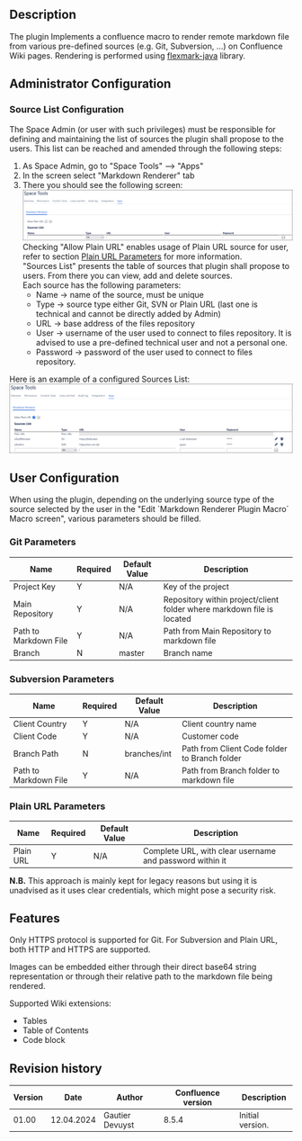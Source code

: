 ## Description
The plugin Implements a confluence macro to render remote markdown file from various pre-defined sources (e.g. Git, Subversion, ...) on Confluence Wiki pages. 
Rendering is performed using [flexmark-java](https://github.com/vsch/flexmark-java) library.

## Administrator Configuration
### Source List Configuration
The Space Admin (or user with such privileges) must be responsible for defining and maintaining the list of sources the plugin shall propose to the users.
This list can be reached and amended through the following steps:
1. As Space Admin, go to "Space Tools" --> "Apps"
2. In the screen select "Markdown Renderer" tab
3. There you should see the following screen:
![initialAdminScreen](src/main/resources/images/initialAdminScreen.png)<br/>
Checking "Allow Plain URL" enables usage of Plain URL source for user, refer to section [Plain URL Parameters](#1) for more information.<br/>
"Sources List" presents the table of sources that plugin shall propose to users. From there you can view, add and delete sources.
<br/> Each source has the following parameters:
   * Name -> name of the source, must be unique
   * Type -> source type either Git, SVN or Plain URL (last one is technical and cannot be directly added by Admin)
   * URL -> base address of the files repository
   * User -> username of the user used to connect to files repository. It is advised to use a pre-defined technical user and not a personal one.
   * Password -> password of the user used to connect to files repository.

Here is an example of a configured Sources List:
![filledAdminScreen](src/main/resources/images/filledAdminScreen.png)

## User Configuration
When using the plugin, depending on the underlying source type of the source selected by the user in the "Edit ´Markdown Renderer Plugin Macro´ Macro screen", various parameters should be filled.

### Git Parameters
| Name                  | Required | Default Value | Description                                                            |
|-----------------------|----------|---------------|------------------------------------------------------------------------|
| Project Key           | Y        | N/A           | Key of the project                                                     |
| Main Repository       | Y        | N/A           | Repository within project/client folder where markdown file is located |
| Path to Markdown File | Y        | N/A           | Path from Main Repository to markdown file                             |
| Branch                | N        | master        | Branch name                                                            |

### Subversion Parameters
| Name                  | Required | Default Value | Description                                   |
|-----------------------|----------|---------------|-----------------------------------------------|
| Client Country        | Y        | N/A           | Client country name                           |
| Client Code           | Y        | N/A           | Customer code                                 |
| Branch Path           | N        | branches/int  | Path from Client Code folder to Branch folder |
| Path to Markdown File | Y        | N/A           | Path from Branch folder to markdown file      |

### <span id="1"> Plain URL Parameters
| Name             | Required | Default Value | Description                                                |
|------------------|----------|---------------|------------------------------------------------------------|
| Plain URL        | Y        | N/A           | Complete URL, with clear username and password within it   |

**N.B.** This approach is mainly kept for legacy reasons but using it is unadvised as it uses clear credentials, which might pose a security risk.

## Features

Only HTTPS protocol is supported for Git. For Subversion and Plain URL, both HTTP and HTTPS are supported.

Images can be embedded either through their direct base64 string representation or through their relative path to the markdown file being rendered.

Supported Wiki extensions:
* Tables
* Table of Contents
* Code block

## Revision history
| Version | Date       | Author          | Confluence version | Description      |
|---------|------------|-----------------|--------------------|------------------|
| 01.00   | 12.04.2024 | Gautier Devuyst | 8.5.4              | Initial version. |